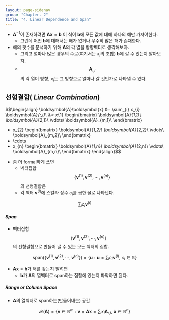 ```yaml
---
layout: page-sidenav
group: "Chapter. 2"
title: "4. Linear Dependence and Span"
---
```



* $\boldsymbol{A}^{-1}$이 존재하려면 $\boldsymbol{A} \boldsymbol{x} = \boldsymbol{b}$ 이 식이 $\boldsymbol{b}$에 모든 값에 대해 하나의 해만 가져야한다.
  - 그런데 어떤 $\boldsymbol{b}$에 대해서는 해가 없거나 무수히 많은 해가 존재한다.
* 해의 갯수를 분석하기 위해 $\boldsymbol{A}$의 각 열을 방향벡터로 생각해보자.
  * 그리고 얼마나 많은 경우의 수로(여기서는 $x_{i}$의 조합) $\boldsymbol{b}$에 갈 수 있는지 알아보자.
  * $$\boldsymbol{A}_{:,i}$$의 각 열이 방향, $x_{i}$는 그 방향으로 얼마나 갈 것인가로 나타낼 수 있다.


## 선형결합( *Linear Combination*)

$$\begin{align}
\boldsymbol{A}\boldsymbol{x} &= \sum_{i} x_{i} \boldsymbol{A}_{:,i}\\
&= x_{1} \begin{bmatrix}
  \boldsymbol{A}_{1,1}\\ 
  \boldsymbol{A}_{2,1}\\ 
  \vdots\\
  \boldsymbol{A}_{m,1}\\
  \end{bmatrix}
+ x_{2} \begin{bmatrix}
  \boldsymbol{A}_{1,2}\\ 
  \boldsymbol{A}_{2,2}\\ 
  \vdots\\
  \boldsymbol{A}_{m,2}\\
  \end{bmatrix}
+ \cdots
+ x_{n} \begin{bmatrix}
  \boldsymbol{A}_{1,n}\\ 
  \boldsymbol{A}_{2,n}\\ 
  \vdots\\
  \boldsymbol{A}_{m,n}\\
  \end{bmatrix} \end{align}$$

* 좀 더 formal하게 쓰면
  * 벡터집합 $$\left\{ \boldsymbol{v}^{(1)}, \boldsymbol{v}^{(2)}, \cdots, \boldsymbol{v}^{(n)} \right\}$$의 선형결합은
  * 각 벡터 $\boldsymbol{v}^{(i)}$에 스칼라 상수 $c_{i}$를 곱한 꼴로 나타낸다.

$$\sum_{i} c_{i} \boldsymbol{v}^{(i)}$$


#### *Span*

*  벡터집합 $$\left\{ \boldsymbol{v}^{(1)}, \boldsymbol{v}^{(2)}, \cdots, \boldsymbol{v}^{(n)} \right\}$$의 선형결합으로 만들어 낼 수 있는 모든 벡터의 집합.

$$\textrm{span} \left( \left\{ \boldsymbol{v}^{(1)}, \boldsymbol{v}^{(2)}, \cdots, \boldsymbol{v}^{(n)} \right\} \right)
  = \left\{ \boldsymbol{u} : \boldsymbol{u} = \sum_{i} c_{i} \boldsymbol{v}^{(i)}, \ c_{i} \in \mathbb{R} \right\}$$

* $\boldsymbol{A}\boldsymbol{x} = \boldsymbol{b}$가 해를 갖는지 알려면
  * $\boldsymbol{b}$가 $\boldsymbol{A}$의 열벡터로 span하는 집합에 있는지 파악하면 된다.

##### *Range* or *Column Space*

* $\boldsymbol{A}$의 열벡터로 span하는(만들어내는) 공간

$$\mathcal{R}(\boldsymbol{A}) = \left\{ \boldsymbol{v} \in \mathbb{R}^{m}:
  \boldsymbol{v} = \boldsymbol{A} \boldsymbol{x} = \sum_{i} x_{i} \boldsymbol{A}_{:,i}, \ \boldsymbol{x} \in \mathbb{R}^{n} \right\}$$



